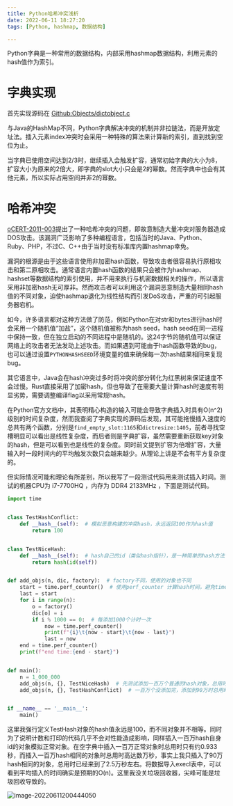 ```yaml
---
title: Python哈希冲突浅析
date: 2022-06-11 18:27:20
tags: [Python, hashmap, 数据结构]

---
```


Python字典是一种常用的数据结构，内部采用hashmap数据结构，利用元素的hash值作为索引。

# 字典实现

首先实现源码在 [Github:Objects/dictobject.c](https://github.com/python/cpython/blob/main/Objects/dictobject.c)

与Java的HashMap不同，Python字典解决冲突的机制并非拉链法，而是开放定址法。插入元素index冲突时会采用一种特殊的算法来计算新的索引，直到找到空位为止。

当字典已使用空间达到2/3时，继续插入会触发扩容，通常初始字典的大小为8，扩容大小为原来的2倍大，即字典的slot大小只会是2的幂数。然而字典中也会有其他元素，所以实际占用空间并非2的幂数。



# 哈希冲突

[oCERT-2011-003](http://ocert.org/advisories/ocert-2011-003.html)提出了一种哈希冲突的问题，即故意制造大量冲突对服务器造成DOS攻击。该漏洞广泛影响了多种编程语言，包括当时的Java、Python、Ruby、PHP，不过C、C++由于当时没有标准库内置hashmap幸免。

漏洞的根源是由于这些语言使用非加密hash函数，导致攻击者很容易执行原相攻击和第二原相攻击。通常语言内置hash函数的结果只会被作为hashmap、hashset等数据结构的索引使用，并不用来执行与机密数据相关的操作，所以语言采用非加密hash无可厚非。然而攻击者可以利用这个漏洞恶意制造大量相同hash值的不同对象，迫使hashmap退化为线性结构而引发DoS攻击，严重的可引起服务器宕机。

如今，许多语言都对这种方法做了防范，例如Python在对str和bytes进行hash时会采用一个随机值“加盐”，这个随机值被称为hash seed，hash seed在同一进程中保持一致，但在独立启动的不同进程中是随机的。这24字节的随机值可以保证网络上的攻击者无法发动上述攻击。而如果遇到可能由于hash函数导致的bug，也可以通过设置`PYTHONHASHSEED`环境变量的值来确保每一次hash结果相同来复现bug。

其它语言中，Java会在hash冲突过多时将冲突的部分转化为红黑树来保证速度不会过慢。Rust直接采用了加密hash，但也导致了在需要大量计算hash时速度有明显劣势，需要调整编译flag以采用常规hash。

在Python官方文档中，其表明精心构造的输入可能会导致字典插入时具有O(n^2)级别的时间复杂度，然而我查阅了字典实现的源码后发现，其可能拖慢插入速度的总共有两个函数，分别是`find_empty_slot:1165`和`dictresize:1405`，前者寻找空槽明显可以看出是线性复杂度，而后者则是字典扩容，虽然需要重新获取key对象的hash，但是可以看到也是线性的复杂度。同时前文提到扩容为倍增扩容，大量输入时一段时间内的平均触发次数只会越来越少。从理论上讲是不会有平方复杂度的。

但实际情况可能和理论有所差别，所以我写了一段测试代码用来测试插入时间。测试的机器CPU为 i7-7700HQ ，内存为 DDR4 2133MHz ，下面是测试代码。

```python
import time


class TestHashConflict:
    def __hash__(self):  # 模拟恶意构建的冲突hash，永远返回100作为hash值
        return 100


class TestNiceHash:
    def __hash__(self):  # hash自己的id（类似hash指针），是一种简单的hash方法
        return hash(id(self))


def add_objs(n, dic, factory):  # factory不同，使用的对象也不同
    start = time.perf_counter()  # 使用perf_counter 计算hash时间，避免time.time()不精确造成的问题
    last = start
    for i in range(n):
        o = factory()
        dic[o] = i
        if i % 1000 == 0:  # 每添加1000个计时一次
            now = time.perf_counter()
            print(f"{i}\t{now - start}\t{now - last}")
            last = now
    end = time.perf_counter()
    print(f"end time:{end - start}")


def main():
    n = 1_000_000
    add_objs(n, {}, TestNiceHash)  # 先测试添加一百万个普通的hash对象，总用时大约0.933秒
    add_objs(n, {}, TestHashConflict)  # 一百万个没添加完，添加到90万时总用时大约2.5万秒


if __name__ == '__main__':
    main()


```

这里我强行定义TestHash对象的hash值永远是100，而不同对象并不相等。同时为了说明计数和打印的代码几乎不会对性能造成影响，同样插入一百万hash自身id的对象模拟正常对象。在空字典中插入一百万正常对象时总用时只有约0.933秒，而插入一百万hash相同的对象时总用时高达数万秒，事实上我只插入了90万hash相同的对象，总用时已经来到了2.5万秒左右。将数据导入execl表中，可以看到平均插入的时间确实是预期的O(n)。这里我没关垃圾回收器，尖峰可能是垃圾回收导致的。

![image-20220611200444050](/images/image_280.png)

